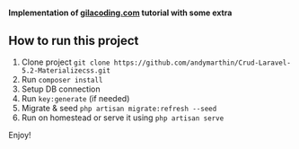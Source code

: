 #### Implementation of  [gilacoding.com](https://gilacoding.com/read/tutorial-crud-sederhana-laravel-52-dengan-materializecss-part-i) tutorial with some extra

## How to run this project

1. Clone project `git clone https://github.com/andymarthin/Crud-Laravel-5.2-Materializecss.git`
2. Run `composer install`
3. Setup DB connection
4. Run `key:generate` (if needed)
5. Migrate & seed `php artisan migrate:refresh --seed`
6. Run on homestead or serve it using `php artisan serve`

Enjoy!
